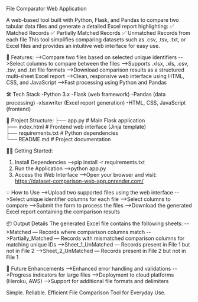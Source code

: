 File Comparator Web Application

A web-based tool built with Python, Flask, and Pandas to compare two tabular data files and generate a detailed Excel report highlighting:
  ✅ Matched Records
  ✅ Partially Matched Records
  ✅ Unmatched Records from each file
This tool simplifies comparing datasets such as .csv, .tsv, .txt, or Excel files and provides an intuitive web interface for easy use.

🚀 Features:
    -->Compare two files based on selected unique identifiers
    -->Select columns to compare between the files
    -->Supports .xlsx, .xls, .csv, .tsv, and .txt file formats
    -->Download comparison results as a structured multi-sheet Excel report
    -->Clean, responsive web interface using HTML, CSS, and JavaScript
    -->Fast processing using Python and Pandas

🛠️ Tech Stack
    -Python 3.x
    -Flask (web framework)
    -Pandas (data processing)
    -xlsxwriter (Excel report generation)
    -HTML, CSS, JavaScript (frontend)

📂 Project Structure:
├── app.py              # Main Flask application  
├── index.html          # Frontend web interface (Jinja template)  
├── requirements.txt    # Python dependencies  
└── README.md           # Project documentation

🧑‍💻 Getting Started:
1. Install Dependencies
      -->pip install -r requirements.txt
2. Run the Application
      -->python app.py
3. Access the Web Interface
      -->Open your browser and visit: https://dataset-comparison-web-app.onrender.com/
   
💡 How to Use
   -->Upload two supported files using the web interface
   -->Select unique identifier columns for each file
   -->Select columns to compare
   -->Submit the form to process the files
   -->Download the generated Excel report containing the comparison results

📦 Output Details
The generated Excel file contains the following sheets:
    -->Matched — Records where comparison columns match
    -->Partially_Matched — Records with mismatched comparison columns for matching unique IDs
    -->Sheet_1_UnMatched — Records present in File 1 but not in File 2
    -->Sheet_2_UnMatched — Records present in File 2 but not in File 1

🌟 Future Enhancements
  -->Enhanced error handling and validations
  -->Progress indicators for large files
  -->Deployment to cloud platforms (Heroku, AWS)
  -->Support for additional file formats and delimiters

Simple. Reliable. Efficient File Comparison Tool for Everyday Use.
